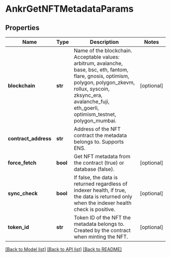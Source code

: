 # AnkrGetNFTMetadataParams

## Properties
Name | Type | Description | Notes
------------ | ------------- | ------------- | -------------
**blockchain** | **str** | Name of the blockchain. Acceptable values: arbitrum, avalanche, base, bsc, eth, fantom, flare, gnosis, optimism, polygon, polygon_zkevm, rollux, syscoin, zksync_era, avalanche_fuji, eth_goerli, optimism_testnet, polygon_mumbai. | [optional] 
**contract_address** | **str** | Address of the NFT contract the metadata belongs to. Supports ENS. | 
**force_fetch** | **bool** | Get NFT metadata from the contract (true) or database (false). | [optional] 
**sync_check** | **bool** | If false, the data is returned regardless of indexer health, if true, the data is returned only when the indexer health check is positive. | [optional] 
**token_id** | **str** | Token ID of the NFT the metadata belongs to. Created by the contract when minting the NFT. | [optional] 

[[Back to Model list]](../README.md#documentation-for-models) [[Back to API list]](../README.md#documentation-for-api-endpoints) [[Back to README]](../README.md)

